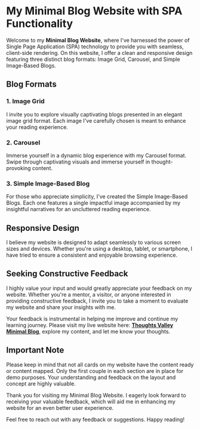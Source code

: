 # My Minimal Blog Website with SPA Functionality

Welcome to my **Minimal Blog Website**, where I've harnessed the power of Single Page Application (SPA) technology to provide you with seamless, client-side rendering. On this website, I offer a clean and responsive design featuring three distinct blog formats: Image Grid, Carousel, and Simple Image-Based Blogs.

## Blog Formats

### 1. Image Grid
I invite you to explore visually captivating blogs presented in an elegant image grid format. Each image I've carefully chosen is meant to enhance your reading experience.

### 2. Carousel
Immerse yourself in a dynamic blog experience with my Carousel format. Swipe through captivating visuals and immerse yourself in thought-provoking content.

### 3. Simple Image-Based Blog
For those who appreciate simplicity, I've created the Simple Image-Based Blogs. Each one features a single impactful image accompanied by my insightful narratives for an uncluttered reading experience.

## Responsive Design
I believe my website is designed to adapt seamlessly to various screen sizes and devices. Whether you're using a desktop, tablet, or smartphone, I have tried to ensure a consistent and enjoyable browsing experience.

## Seeking Constructive Feedback
I highly value your input and would greatly appreciate your feedback on my website. Whether you're a mentor, a visitor, or anyone interested in providing constructive feedback, I invite you to take a moment to evaluate my website and share your insights with me.

Your feedback is instrumental in helping me improve and continue my learning journey. Please visit my live website here: [**Thoughts Valley Minimal Blog**](https://thoughts-valley-minimal-blog.vercel.app/), explore my content, and let me know your thoughts.

## Important Note
Please keep in mind that not all cards on my website have the content ready or content mapped. Only the first couple in each section are in place for demo purposes. Your understanding and feedback on the layout and concept are highly valuable.

Thank you for visiting my Minimal Blog Website. I eagerly look forward to receiving your valuable feedback, which will aid me in enhancing my website for an even better user experience.

Feel free to reach out with any feedback or suggestions. Happy reading!
